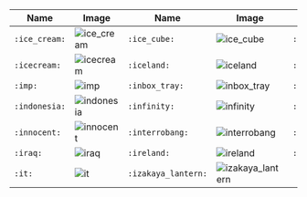 | Name | Image | Name | Image | Name | Image | Name | Image |
| --- | --- | --- | --- | --- | --- | --- | --- |
| `:ice_cream:` | ![ice_cream](https://github.githubassets.com/images/icons/emoji/unicode/1f368.png?v8) | `:ice_cube:` | ![ice_cube](https://github.githubassets.com/images/icons/emoji/unicode/1f9ca.png?v8) | `:ice_hockey:` | ![ice_hockey](https://github.githubassets.com/images/icons/emoji/unicode/1f3d2.png?v8) | `:ice_skate:` | ![ice_skate](https://github.githubassets.com/images/icons/emoji/unicode/26f8.png?v8) |
| `:icecream:` | ![icecream](https://github.githubassets.com/images/icons/emoji/unicode/1f366.png?v8) | `:iceland:` | ![iceland](https://github.githubassets.com/images/icons/emoji/unicode/1f1ee-1f1f8.png?v8) | `:id:` | ![id](https://github.githubassets.com/images/icons/emoji/unicode/1f194.png?v8) | `:ideograph_advantage:` | ![ideograph_advantage](https://github.githubassets.com/images/icons/emoji/unicode/1f250.png?v8) |
| `:imp:` | ![imp](https://github.githubassets.com/images/icons/emoji/unicode/1f47f.png?v8) | `:inbox_tray:` | ![inbox_tray](https://github.githubassets.com/images/icons/emoji/unicode/1f4e5.png?v8) | `:incoming_envelope:` | ![incoming_envelope](https://github.githubassets.com/images/icons/emoji/unicode/1f4e8.png?v8) | `:india:` | ![india](https://github.githubassets.com/images/icons/emoji/unicode/1f1ee-1f1f3.png?v8) |
| `:indonesia:` | ![indonesia](https://github.githubassets.com/images/icons/emoji/unicode/1f1ee-1f1e9.png?v8) | `:infinity:` | ![infinity](https://github.githubassets.com/images/icons/emoji/unicode/267e.png?v8) | `:information_desk_person:` | ![information_desk_person](https://github.githubassets.com/images/icons/emoji/unicode/1f481.png?v8) | `:information_source:` | ![information_source](https://github.githubassets.com/images/icons/emoji/unicode/2139.png?v8) |
| `:innocent:` | ![innocent](https://github.githubassets.com/images/icons/emoji/unicode/1f607.png?v8) | `:interrobang:` | ![interrobang](https://github.githubassets.com/images/icons/emoji/unicode/2049.png?v8) | `:iphone:` | ![iphone](https://github.githubassets.com/images/icons/emoji/unicode/1f4f1.png?v8) | `:iran:` | ![iran](https://github.githubassets.com/images/icons/emoji/unicode/1f1ee-1f1f7.png?v8) |
| `:iraq:` | ![iraq](https://github.githubassets.com/images/icons/emoji/unicode/1f1ee-1f1f6.png?v8) | `:ireland:` | ![ireland](https://github.githubassets.com/images/icons/emoji/unicode/1f1ee-1f1ea.png?v8) | `:isle_of_man:` | ![isle_of_man](https://github.githubassets.com/images/icons/emoji/unicode/1f1ee-1f1f2.png?v8) | `:israel:` | ![israel](https://github.githubassets.com/images/icons/emoji/unicode/1f1ee-1f1f1.png?v8) |
| `:it:` | ![it](https://github.githubassets.com/images/icons/emoji/unicode/1f1ee-1f1f9.png?v8) | `:izakaya_lantern:` | ![izakaya_lantern](https://github.githubassets.com/images/icons/emoji/unicode/1f3ee.png?v8) |  |  |  |  |
